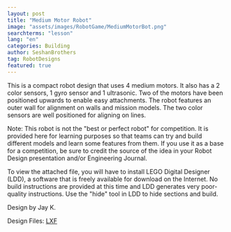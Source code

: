 ```yaml
---
layout: post
title: "Medium Motor Robot"
image: "assets/images/RobotGame/MediumMotorBot.png"
searchterms: "lesson"
lang: "en"
categories: Building
author: SeshanBrothers
tag: RobotDesigns
featured: true
---
```


This is a compact robot design that uses 4 medium motors. It also has a 2 color sensors, 1 gyro sensor and 1 ultrasonic. Two of the motors have been positioned upwards to enable easy attachments. The robot features an outer wall for alignment on walls and mission models. The two color sensors are well positioned for aligning on lines.

Note: This robot is not the "best or perfect robot" for competition. It is provided here for learning purposes so that teams can try and build different models and learn some features from them. If you use it as a base for a competition, be sure to credit the source of the idea in your Robot Design presentation and/or Engineering Journal.

To view the attached file, you will have to install LEGO Digital Designer (LDD), a software that is freely available for download on the Internet. No build instructions are provided at this time and LDD generates very poor-quality instructions. Use the "hide" tool in LDD to hide sections and build.

Design by Jay K.

Design Files:
 <a href="/translations/en-us/RobotGame/MediumMotorBot.lxf">LXF</a>
